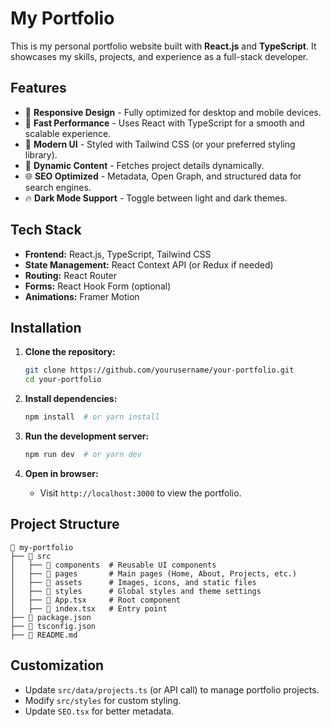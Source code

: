 # My Portfolio

This is my personal portfolio website built with **React.js** and **TypeScript**. It showcases my skills, projects, and experience as a full-stack developer.

## Features

- 🌟 **Responsive Design** - Fully optimized for desktop and mobile devices.
- 🚀 **Fast Performance** - Uses React with TypeScript for a smooth and scalable experience.
- 🎨 **Modern UI** - Styled with Tailwind CSS (or your preferred styling library).
- 📄 **Dynamic Content** - Fetches project details dynamically.
- 🌐 **SEO Optimized** - Metadata, Open Graph, and structured data for search engines.
- 🔥 **Dark Mode Support** - Toggle between light and dark themes.

## Tech Stack

- **Frontend:** React.js, TypeScript, Tailwind CSS
- **State Management:** React Context API (or Redux if needed)
- **Routing:** React Router
- **Forms:** React Hook Form (optional)
- **Animations:** Framer Motion

## Installation

1. **Clone the repository:**
   ```sh
   git clone https://github.com/yourusername/your-portfolio.git
   cd your-portfolio
   ```

2. **Install dependencies:**
   ```sh
   npm install  # or yarn install
   ```

3. **Run the development server:**
   ```sh
   npm run dev  # or yarn dev
   ```

4. **Open in browser:**
   - Visit `http://localhost:3000` to view the portfolio.

## Project Structure
```
📂 my-portfolio
├── 📂 src
│   ├── 📂 components  # Reusable UI components
│   ├── 📂 pages       # Main pages (Home, About, Projects, etc.)
│   ├── 📂 assets      # Images, icons, and static files
│   ├── 📂 styles      # Global styles and theme settings
│   ├── 📜 App.tsx     # Root component
│   ├── 📜 index.tsx   # Entry point
├── 📜 package.json
├── 📜 tsconfig.json
├── 📜 README.md
```

## Customization

- Update `src/data/projects.ts` (or API call) to manage portfolio projects.
- Modify `src/styles` for custom styling.
- Update `SEO.tsx` for better metadata.
